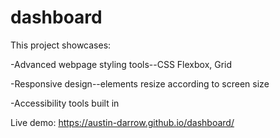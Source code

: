 # dashboard

This project showcases:

-Advanced webpage styling tools--CSS Flexbox, Grid

-Responsive design--elements resize according to screen size

-Accessibility tools built in


Live demo: https://austin-darrow.github.io/dashboard/

